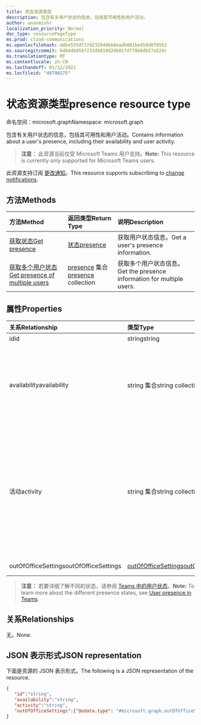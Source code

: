 ```yaml
---
title: 状态资源类型
description: 包含有关用户状态的信息，包括其可用性和用户活动。
author: ananmishr
localization_priority: Normal
doc_type: resourcePageType
ms.prod: cloud-communications
ms.openlocfilehash: ddbe555df37d232940bb8eadb081be459d0f8562
ms.sourcegitcommit: 6d04db95bf233d6819d24b01fd7f8b6db57a524c
ms.translationtype: MT
ms.contentlocale: zh-CN
ms.lasthandoff: 01/12/2021
ms.locfileid: "49796575"
---
```

# <a name="presence-resource-type"></a><span data-ttu-id="dcdb5-103">状态资源类型</span><span class="sxs-lookup"><span data-stu-id="dcdb5-103">presence resource type</span></span>

<span data-ttu-id="dcdb5-104">命名空间：microsoft.graph</span><span class="sxs-lookup"><span data-stu-id="dcdb5-104">Namespace: microsoft.graph</span></span>

<span data-ttu-id="dcdb5-105">包含有关用户状态的信息，包括其可用性和用户活动。</span><span class="sxs-lookup"><span data-stu-id="dcdb5-105">Contains information about a user's presence, including their availability and user activity.</span></span>

> <span data-ttu-id="dcdb5-106">**注意：** 此资源当前仅受 Microsoft Teams 用户支持。</span><span class="sxs-lookup"><span data-stu-id="dcdb5-106">**Note:** This resource is currently only supported for Microsoft Teams users.</span></span>

<span data-ttu-id="dcdb5-107">此资源支持订阅 [更改通知](/graph/webhooks)。</span><span class="sxs-lookup"><span data-stu-id="dcdb5-107">This resource supports subscribing to [change notifications](/graph/webhooks).</span></span>

## <a name="methods"></a><span data-ttu-id="dcdb5-108">方法</span><span class="sxs-lookup"><span data-stu-id="dcdb5-108">Methods</span></span>

| <span data-ttu-id="dcdb5-109">方法</span><span class="sxs-lookup"><span data-stu-id="dcdb5-109">Method</span></span>                                                            | <span data-ttu-id="dcdb5-110">返回类型</span><span class="sxs-lookup"><span data-stu-id="dcdb5-110">Return Type</span></span>                                       | <span data-ttu-id="dcdb5-111">说明</span><span class="sxs-lookup"><span data-stu-id="dcdb5-111">Description</span></span>                                  |
|:------------------------------------------------------------------|:--------------------------------------------------|:---------------------------------------------|
| [<span data-ttu-id="dcdb5-112">获取状态</span><span class="sxs-lookup"><span data-stu-id="dcdb5-112">Get presence</span></span>](../api/presence-get.md)     | [<span data-ttu-id="dcdb5-113">状态</span><span class="sxs-lookup"><span data-stu-id="dcdb5-113">presence</span></span>](../resources/presence.md)     | <span data-ttu-id="dcdb5-114">获取用户状态信息。</span><span class="sxs-lookup"><span data-stu-id="dcdb5-114">Get a user's presence information.</span></span>
| [<span data-ttu-id="dcdb5-115">获取多个用户状态</span><span class="sxs-lookup"><span data-stu-id="dcdb5-115">Get presence of multiple users</span></span>](../api/cloudcommunications-getpresencesbyuserid.md)    |  <span data-ttu-id="dcdb5-116">[presence](../resources/presence.md) 集合</span><span class="sxs-lookup"><span data-stu-id="dcdb5-116">[presence](../resources/presence.md) collection</span></span>     |  <span data-ttu-id="dcdb5-117">获取多个用户状态信息。</span><span class="sxs-lookup"><span data-stu-id="dcdb5-117">Get the presence information for multiple users.</span></span>      |


## <a name="properties"></a><span data-ttu-id="dcdb5-118">属性</span><span class="sxs-lookup"><span data-stu-id="dcdb5-118">Properties</span></span>

| <span data-ttu-id="dcdb5-119">关系</span><span class="sxs-lookup"><span data-stu-id="dcdb5-119">Relationship</span></span>        | <span data-ttu-id="dcdb5-120">类型</span><span class="sxs-lookup"><span data-stu-id="dcdb5-120">Type</span></span>                                                 | <span data-ttu-id="dcdb5-121">说明</span><span class="sxs-lookup"><span data-stu-id="dcdb5-121">Description</span></span>                                                         |
|:--------------------|:-----------------------------------------------------|:--------------------------------------------------------------------|
|<span data-ttu-id="dcdb5-122">id</span><span class="sxs-lookup"><span data-stu-id="dcdb5-122">id</span></span>    |  <span data-ttu-id="dcdb5-123">string</span><span class="sxs-lookup"><span data-stu-id="dcdb5-123">string</span></span>     |  <span data-ttu-id="dcdb5-124">用户对象 ID</span><span class="sxs-lookup"><span data-stu-id="dcdb5-124">The user object id</span></span>   |
|<span data-ttu-id="dcdb5-125">availability</span><span class="sxs-lookup"><span data-stu-id="dcdb5-125">availability</span></span>    |  <span data-ttu-id="dcdb5-126">string 集合</span><span class="sxs-lookup"><span data-stu-id="dcdb5-126">string collection</span></span>   |   <span data-ttu-id="dcdb5-127">用户的基本状态信息。</span><span class="sxs-lookup"><span data-stu-id="dcdb5-127">The base presence information for a user.</span></span> <span data-ttu-id="dcdb5-128">可能的值是 `Available` `AvailableIdle` ， `Away` `BeRightBack` `Busy` `BusyIdle` `DoNotDisturb` `Offline``PresenceUnknown`</span><span class="sxs-lookup"><span data-stu-id="dcdb5-128">Possible values are `Available`, `AvailableIdle`,  `Away`, `BeRightBack`, `Busy`, `BusyIdle`, `DoNotDisturb`, `Offline`, `PresenceUnknown`</span></span>  |
|<span data-ttu-id="dcdb5-129">活动</span><span class="sxs-lookup"><span data-stu-id="dcdb5-129">activity</span></span>    |  <span data-ttu-id="dcdb5-130">string 集合</span><span class="sxs-lookup"><span data-stu-id="dcdb5-130">string collection</span></span>      |    <span data-ttu-id="dcdb5-131">用户可用性的补充信息。</span><span class="sxs-lookup"><span data-stu-id="dcdb5-131">The supplemental information to a user's availability.</span></span> <span data-ttu-id="dcdb5-132">可能的值是 ， 。 `Available` `Away` `BeRightBack` `Busy` `DoNotDisturb` `InACall` `InAConferenceCall` `Inactive` `InAMeeting` `Offline` `OffWork` `OutOfOffice` `PresenceUnknown` `Presenting` `UrgentInterruptionsOnly`</span><span class="sxs-lookup"><span data-stu-id="dcdb5-132">Possible values are `Available`, `Away`, `BeRightBack`, `Busy`, `DoNotDisturb`, `InACall`, `InAConferenceCall`, `Inactive`,`InAMeeting`, `Offline`, `OffWork`,`OutOfOffice`, `PresenceUnknown`,`Presenting`, `UrgentInterruptionsOnly`.</span></span>       |
|<span data-ttu-id="dcdb5-133">outOfOfficeSettings</span><span class="sxs-lookup"><span data-stu-id="dcdb5-133">outOfOfficeSettings</span></span> | [<span data-ttu-id="dcdb5-134">outOfOfficeSettings</span><span class="sxs-lookup"><span data-stu-id="dcdb5-134">outOfOfficeSettings</span></span>](outOfOfficeSettings.md) | <span data-ttu-id="dcdb5-135">用户的外出设置。</span><span class="sxs-lookup"><span data-stu-id="dcdb5-135">The out of office settings for a user.</span></span> |

><span data-ttu-id="dcdb5-136">**注意：** 若要详细了解不同的状态，请参阅 [Teams 中的用户状态](/microsoftteams/presence-admins)。</span><span class="sxs-lookup"><span data-stu-id="dcdb5-136">**Note:** To learn more about the different presence states, see [User presence in Teams](/microsoftteams/presence-admins).</span></span> 

## <a name="relationships"></a><span data-ttu-id="dcdb5-137">关系</span><span class="sxs-lookup"><span data-stu-id="dcdb5-137">Relationships</span></span>

<span data-ttu-id="dcdb5-138">无。</span><span class="sxs-lookup"><span data-stu-id="dcdb5-138">None.</span></span>

## <a name="json-representation"></a><span data-ttu-id="dcdb5-139">JSON 表示形式</span><span class="sxs-lookup"><span data-stu-id="dcdb5-139">JSON representation</span></span>

<span data-ttu-id="dcdb5-140">下面是资源的 JSON 表示形式。</span><span class="sxs-lookup"><span data-stu-id="dcdb5-140">The following is a JSON representation of the resource.</span></span>

<!-- {
  "blockType": "resource",
  "optionalProperties": [
  ],
  "@odata.type": "microsoft.graph.presence"
}-->
```json
{
   "id":"string",
   "availability":"string",
   "activity":"string",
   "outOfOfficeSettings":{"@odata.type": "#microsoft.graph.outOfOfficeSettings"}
}
```
